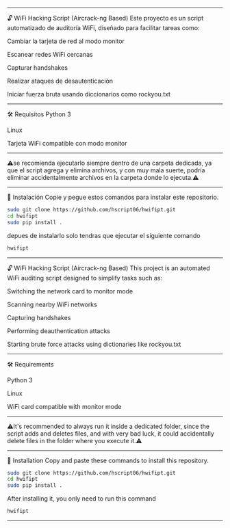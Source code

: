 __________________________________________________________________________________________________________________________
🔓 WiFi Hacking Script (Aircrack-ng Based)
Este proyecto es un script automatizado de auditoría WiFi, diseñado para facilitar tareas como:

Cambiar la tarjeta de red al modo monitor

Escanear redes WiFi cercanas

Capturar handshakes

Realizar ataques de desautenticación

Iniciar fuerza bruta usando diccionarios como rockyou.txt
__________________________________________________________________________________________________________________________
🛠️ Requisitos
Python 3

Linux

Tarjeta WiFi compatible con modo monitor
__________________________________________________________________________________________________________________________

⚠️se recomienda ejecutarlo siempre dentro de una carpeta dedicada, ya que el script agrega y elimina archivos, y con muy mala suerte, podría eliminar accidentalmente archivos en la carpeta donde lo ejecuta.⚠️
__________________________________________________________________________________________________________________________

🧪 Instalación
Copie y pegue estos comandos para instalar este repositorio.
```bash
sudo git clone https://github.com/hscript06/hwifipt.git
cd hwifipt
sudo pip install .
```
depues de instalarlo solo tendras que ejecutar el siguiente comando
```bash
hwifipt
```
__________________________________________________________________________________________________________________________
🔓 WiFi Hacking Script (Aircrack-ng Based)
This project is an automated WiFi auditing script designed to simplify tasks such as:

Switching the network card to monitor mode

Scanning nearby WiFi networks

Capturing handshakes

Performing deauthentication attacks

Starting brute force attacks using dictionaries like rockyou.txt
__________________________________________________________________________________________________________________________
🛠️ Requirements

Python 3

Linux

WiFi card compatible with monitor mode
__________________________________________________________________________________________________________________________
⚠️It's recommended to always run it inside a dedicated folder, since the script adds and deletes files, and with very bad luck, it could accidentally delete files in the folder where you execute it.⚠️
__________________________________________________________________________________________________________________________

🧪 Installation
Copy and paste these commands to install this repository.
```bash
sudo git clone https://github.com/hscript06/hwifipt.git
cd hwifipt
sudo pip install .
```
After installing it, you only need to run this command
```bash
hwifipt
```
__________________________________________________________________________________________________________________________
